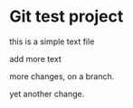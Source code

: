 # Git test project
this is a simple text file

add more text

more changes, on a branch.

yet another change.


